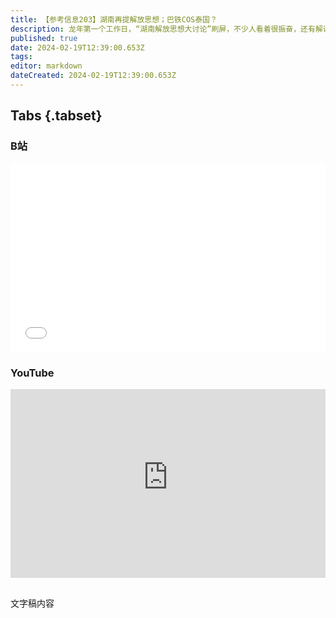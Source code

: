 ```yaml
---
title: 【参考信息203】湖南再提解放思想；巴铁COS泰国？
description: 龙年第一个工作日，“湖南解放思想大讨论”刷屏，不少人看着很振奋，还有解读为湖南打响了第一枪。不过简单梳理，从目前信息看，不是中央发出的号召，不用过度解读。巴基斯坦议会选举后，和泰国类似，传统对立的两大党为了狙击新兴政党联合起来。印尼总统选举，民调结果显示苏哈托的女婿普拉博沃当选，副总统是佐科儿子。10年前，没有政治家族或军方背景的佐科开启文官治理先河，在位10年、政权巩固后走向“政治家族”老路。
published: true
date: 2024-02-19T12:39:00.653Z
tags: 
editor: markdown
dateCreated: 2024-02-19T12:39:00.653Z
---
```


## Tabs {.tabset}
### B站
<div style="position: relative; padding: 30% 45%;">
<iframe style="position: absolute; width: 100%; height: 100%; left: 0; top: 0;" src="//player.bilibili.com/player.html?&bvid=BV1n4421c7H5&page=1&as_wide=1&high_quality=1&danmaku=1&autoplay=0" scrolling="no" border="0" frameborder="no" framespacing="0" allowfullscreen="true"></iframe>
</div>

### YouTube
<div style="position: relative; padding: 30% 45%;">
<iframe style="position: absolute; top: 0; left: 0; width: 100%; height: 100%;" src="https://www.youtube-nocookie.com/embed/YouTubeVID" title="YouTube video player" frameborder="0" allow="accelerometer; autoplay; clipboard-write; encrypted-media; gyroscope; picture-in-picture" allowfullscreen></iframe>
</div>

## 

文字稿内容